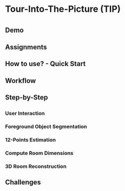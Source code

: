 <h1>Tour-Into-The-Picture (TIP)<h1>


<h2>Demo<h2>


<h2>Assignments<h2>


<h2>How to use? - Quick Start<h2>


<h2>Workflow<h2>


<h2>Step-by-Step<h2>

<h3>User Interaction<h3>

<h3>Foreground Object Segmentation<h3>

<h3>12-Points Estimation<h3>

<h3>Compute Room Dimensions<h3>

<h3>3D Room Reconstruction<h3>

<h2>Challenges<h2>
